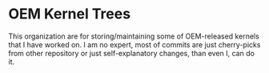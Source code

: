 # OEM Kernel Trees
This organization are for storing/maintaining some of OEM-released kernels that I have worked on. I am no expert, most of commits are just cherry-picks from other repository or just self-explanatory changes, than even I, can do it.
